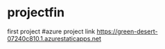 # projectfin
first project
#azure project link https://green-desert-07240c810.1.azurestaticapps.net
